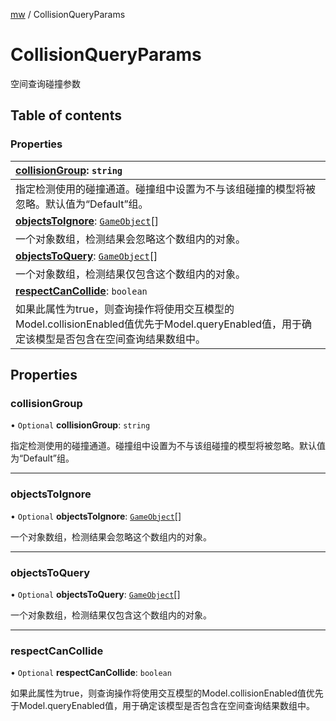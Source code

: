[mw](../modules/Core.mw.md) / CollisionQueryParams

# CollisionQueryParams <Badge type="tip" text="Interface" /> <Score text="CollisionQueryParams" />

空间查询碰撞参数

## Table of contents

### Properties <Score text="Properties" /> 
| **[collisionGroup](mw.CollisionQueryParams.md#collisiongroup)**: `string`  |
| :-----|
| 指定检测使用的碰撞通道。碰撞组中设置为不与该组碰撞的模型将被忽略。默认值为“Default”组。|
| **[objectsToIgnore](mw.CollisionQueryParams.md#objectstoignore)**: [`GameObject`](../classes/mw.GameObject.md)[]  |
| 一个对象数组，检测结果会忽略这个数组内的对象。|
| **[objectsToQuery](mw.CollisionQueryParams.md#objectstoquery)**: [`GameObject`](../classes/mw.GameObject.md)[]  |
| 一个对象数组，检测结果仅包含这个数组内的对象。|
| **[respectCanCollide](mw.CollisionQueryParams.md#respectcancollide)**: `boolean`  |
| 如果此属性为true，则查询操作将使用交互模型的Model.collisionEnabled值优先于Model.queryEnabled值，用于确定该模型是否包含在空间查询结果数组中。|

## Properties

### collisionGroup <Score text="collisionGroup" /> 

• `Optional` **collisionGroup**: `string`

指定检测使用的碰撞通道。碰撞组中设置为不与该组碰撞的模型将被忽略。默认值为“Default”组。

___

### objectsToIgnore <Score text="objectsToIgnore" /> 

• `Optional` **objectsToIgnore**: [`GameObject`](../classes/mw.GameObject.md)[]

一个对象数组，检测结果会忽略这个数组内的对象。

___

### objectsToQuery <Score text="objectsToQuery" /> 

• `Optional` **objectsToQuery**: [`GameObject`](../classes/mw.GameObject.md)[]

一个对象数组，检测结果仅包含这个数组内的对象。

___

### respectCanCollide <Score text="respectCanCollide" /> 

• `Optional` **respectCanCollide**: `boolean`

如果此属性为true，则查询操作将使用交互模型的Model.collisionEnabled值优先于Model.queryEnabled值，用于确定该模型是否包含在空间查询结果数组中。
